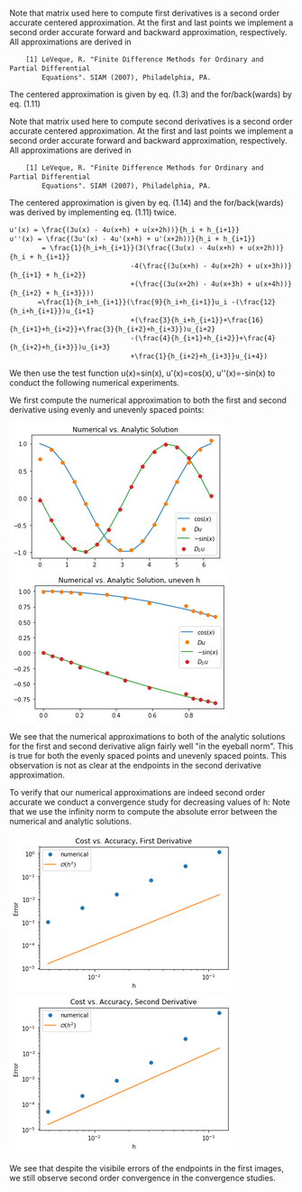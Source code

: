 
Note that matrix used here to compute first derivatives is a second order accurate
  centered approximation. At the first and last points we implement a second order 
    accurate forward and backward approximation, respectively. 
    All approximations are derived in 
    
        [1] LeVeque, R. "Finite Difference Methods for Ordinary and Partial Differential
            Equations". SIAM (2007), Philadelphia, PA.
            
   The centered approximation is given by eq. (1.3) and the for/back(wards) by eq. (1.11)

Note that matrix used here to compute second derivatives is a second order accurate
    centered approximation. At the first and last points we implement a second order 
    accurate forward and backward approximation, respectively. 
    All approximations are derived in 
    
        [1] LeVeque, R. "Finite Difference Methods for Ordinary and Partial Differential
            Equations". SIAM (2007), Philadelphia, PA.
           
 The centered approximation is given by eq. (1.14) and the for/back(wards) was derived by implementing eq. (1.11) twice.
    
    u'(x) = \frac{(3u(x) - 4u(x+h) + u(x+2h))}{h_i + h_{i+1}}
    u''(x) = \frac{(3u'(x) - 4u'(x+h) + u'(x+2h))}{h_i + h_{i+1}}
            = \frac{1}{h_i+h_{i+1}}(3(\frac{(3u(x) - 4u(x+h) + u(x+2h))}{h_i + h_{i+1}}
                                  -4(\frac{(3u(x+h) - 4u(x+2h) + u(x+3h))}{h_{i+1} + h_{i+2}}
                                  +(\frac{(3u(x+2h) - 4u(x+3h) + u(x+4h))}{h_{i+2} + h_{i+3}}))
           =\frac{1}{h_i+h_{i+1}}(\frac{9}{h_i+h_{i+1}}u_i -(\frac{12}{h_i+h_{i+1}})u_{i+1} 
                                  +(\frac{3}{h_i+h_{i+1}}+\frac{16}{h_{i+1}+h_{i+2}}+\frac{3}{h_{i+2}+h_{i+3}})u_{i+2}
                                  -(\frac{4}{h_{i+1}+h_{i+2}}+\frac{4}{h_{i+2}+h_{i+3}})u_{i+3}
                                  +\frac{1}{h_{i+2}+h_{i+3}}u_{i+4})
                                  
 We then use the test function
      u(x)=sin(x), u'(x)=cos(x), u''(x)=-sin(x)
 to conduct the following numerical experiments.
 
 We first compute the numerical approximation to both the first and second derivative using evenly and unevenly spaced points:
 
 ![alt text](https://github.com/izabelaguiar/class/blob/master/hw0/AS00_num_v_comp.png)
  ![alt text](https://github.com/izabelaguiar/class/blob/master/hw0/AS00_num_v_comp_uneven.png)
 
 We see that the numerical approximations to both of the analytic solutions for the first and second derivative align fairly well
 "in the eyeball norm". This is true for both the evenly spaced points and unevenly spaced points. This observation is not as clear at the endpoints in the second derivative approximation.
 
 To verify that our numerical approximations are indeed second order accurate we conduct a convergence study for decreasing values of h:
 Note that we use the infinity norm to compute the absolute error between the numerical and analytic solutions.
 
  ![alt text](https://github.com/izabelaguiar/class/blob/master/hw0/AS00_cost_v_ac_first.png)
  ![alt text](https://github.com/izabelaguiar/class/blob/master/hw0/AS00_cost_v_ac_second.png)
  
 We see that despite the visibile errors of the endpoints in the first images, we still observe second order convergence in the convergence studies. 
